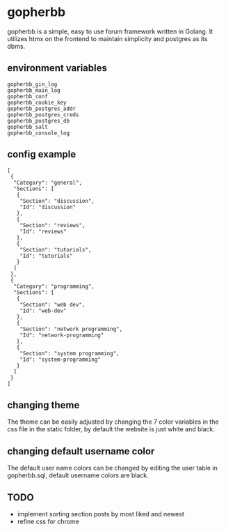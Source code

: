 # gopherbb
gopherbb is a simple, easy to use forum framework written in Golang. It utilizes htmx on the frontend to maintain simplicity and postgres as its dbms.

## environment variables
```
gopherbb_gin_log
gopherbb_main_log
gopherbb_conf
gopherbb_cookie_key
gopherbb_postgres_addr
gopherbb_postgres_creds
gopherbb_postgres_db
gopherbb_salt
gopherbb_console_log
```

## config example
```
[
 {
  "Category": "general",
  "Sections": [
   {
    "Section": "discussion",
    "Id": "discussion"
   },
   {
    "Section": "reviews",
    "Id": "reviews"
   },
   {
    "Section": "tutorials",
    "Id": "tutorials"
   }
  ]
 },
 {
  "Category": "programming",
  "Sections": [
   {
    "Section": "web dev",
    "Id": "web-dev"
   },
   {
    "Section": "network programming",
    "Id": "network-programming"
   },
   {
    "Section": "system programming",
    "Id": "system-programming"
   }
  ]
 }
]
```

## changing theme
The theme can be easily adjusted by changing the 7 color variables in the css file in the static folder, by default the website is just white and black.

## changing default username color
The default user name colors can be changed by editing the user table in gopherbb.sql, default username colors are black.

## TODO
- implement sorting section posts by most liked and newest
- refine css for chrome
